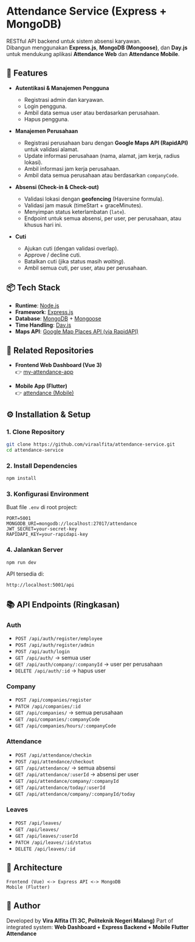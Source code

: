 # Attendance Service (Express + MongoDB)

RESTful API backend untuk sistem absensi karyawan.  
Dibangun menggunakan **Express.js**, **MongoDB (Mongoose)**, dan **Day.js** untuk mendukung aplikasi **Attendance Web** dan **Attendance Mobile**.

## 🚀 Features

- **Autentikasi & Manajemen Pengguna**
  - Registrasi admin dan karyawan.
  - Login pengguna.
  - Ambil data semua user atau berdasarkan perusahaan.
  - Hapus pengguna.

- **Manajemen Perusahaan**
  - Registrasi perusahaan baru dengan **Google Maps API (RapidAPI)** untuk validasi alamat.
  - Update informasi perusahaan (nama, alamat, jam kerja, radius lokasi).
  - Ambil informasi jam kerja perusahaan.
  - Ambil data semua perusahaan atau berdasarkan `companyCode`.

- **Absensi (Check-in & Check-out)**
  - Validasi lokasi dengan **geofencing** (Haversine formula).
  - Validasi jam masuk (timeStart + graceMinutes).
  - Menyimpan status keterlambatan (`late`).
  - Endpoint untuk semua absensi, per user, per perusahaan, atau khusus hari ini.

- **Cuti**
  - Ajukan cuti (dengan validasi overlap).
  - Approve / decline cuti.
  - Batalkan cuti (jika status masih *waiting*).
  - Ambil semua cuti, per user, atau per perusahaan.

## 📦 Tech Stack

- **Runtime**: [Node.js](https://nodejs.org/)
- **Framework**: [Express.js](https://expressjs.com/)
- **Database**: [MongoDB](https://www.mongodb.com/) + [Mongoose](https://mongoosejs.com/)
- **Time Handling**: [Day.js](https://day.js.org/)
- **Maps API**: [Google Map Places API (via RapidAPI)](https://rapidapi.com/)

## 🔗 Related Repositories

- **Frontend Web Dashboard (Vue 3)**  
  👉 [my-attendance-app](https://github.com/viraalfita/my-attendance-app)

- **Mobile App (Flutter)**  
  👉 [attendance (Mobile)](https://github.com/viraalfita/attendance)

## ⚙️ Installation & Setup

### 1. Clone Repository
```bash
git clone https://github.com/viraalfita/attendance-service.git
cd attendance-service
````

### 2. Install Dependencies

```bash
npm install
```

### 3. Konfigurasi Environment

Buat file `.env` di root project:

```env
PORT=5001
MONGODB_URI=mongodb://localhost:27017/attendance
JWT_SECRET=your-secret-key
RAPIDAPI_KEY=your-rapidapi-key
```

### 4. Jalankan Server

```bash
npm run dev
```

API tersedia di:

```
http://localhost:5001/api
```

## 📚 API Endpoints (Ringkasan)

### Auth

* `POST /api/auth/register/employee`
* `POST /api/auth/register/admin`
* `POST /api/auth/login`
* `GET /api/auth/` → semua user
* `GET /api/auth/company/:companyId` → user per perusahaan
* `DELETE /api/auth/:id` → hapus user

### Company

* `POST /api/companies/register`
* `PATCH /api/companies/:id`
* `GET /api/companies/` → semua perusahaan
* `GET /api/companies/:companyCode`
* `GET /api/companies/hours/:companyCode`

### Attendance

* `POST /api/attendance/checkin`
* `POST /api/attendance/checkout`
* `GET /api/attendance/` → semua absensi
* `GET /api/attendance/:userId` → absensi per user
* `GET /api/attendance/company/:companyId`
* `GET /api/attendance/today/:userId`
* `GET /api/attendance/company/:companyId/today`

### Leaves

* `POST /api/leaves/`
* `GET /api/leaves/`
* `GET /api/leaves/:userId`
* `PATCH /api/leaves/:id/status`
* `DELETE /api/leaves/:id`

## 📸 Architecture

```
Frontend (Vue) <-> Express API <-> MongoDB
Mobile (Flutter)
```

## 👤 Author

Developed by **Vira Alfita (TI 3C, Politeknik Negeri Malang)**
Part of integrated system: **Web Dashboard + Express Backend + Mobile Flutter Attendance**
